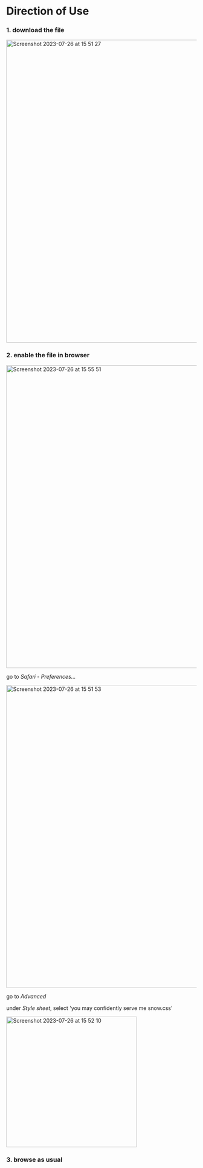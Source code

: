 # Direction of Use

### 1. download the file
<img width="800" alt="Screenshot 2023-07-26 at 15 51 27" src="https://github.com/else-xun/elsewhere/assets/136189727/5849b318-cfb5-452b-ae5d-b92c82cff0cd">

### 2. enable the file in browser

<img width="800" alt="Screenshot 2023-07-26 at 15 55 51" src="https://github.com/else-xun/elsewhere/assets/136189727/d016a5ce-faec-4f11-a57e-6eb6ccfa2a76">

go to _Safari_ - _Preferences..._

<img width="800" alt="Screenshot 2023-07-26 at 15 51 53" src="https://github.com/else-xun/elsewhere/assets/136189727/996905d1-1bcc-4550-a11e-d15e4fb52ee6">

go to _Advanced_ 

under _Style sheet_, select 'you may confidently serve me snow.css'

<img width="345" alt="Screenshot 2023-07-26 at 15 52 10" src="https://github.com/else-xun/elsewhere/assets/136189727/4860fda4-54ee-44c4-b184-34bb067bf56e">


### 3. browse as usual
